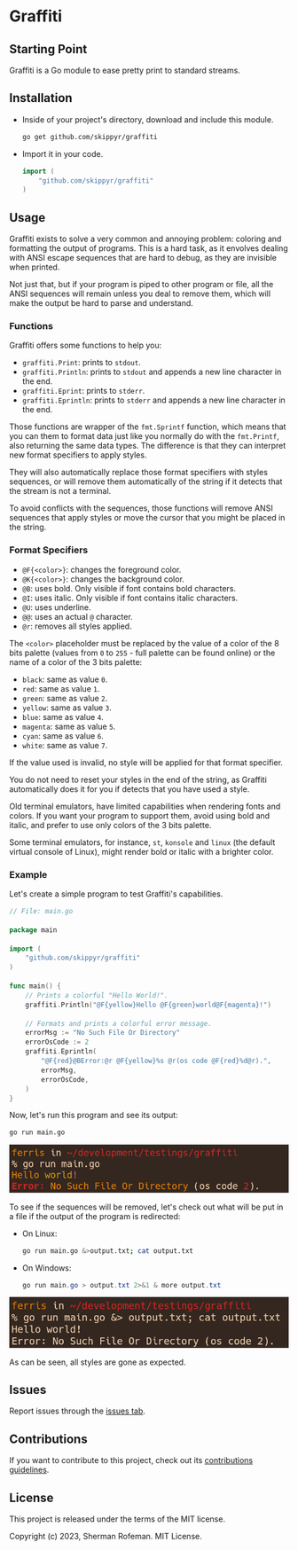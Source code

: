 # Graffiti

## Starting Point

Graffiti is a Go module to ease pretty print to standard streams.

## Installation

* Inside of your project's directory, download and include this module.

	```bash
	go get github.com/skippyr/graffiti
	```

* Import it in your code.

	```go
	import (
		"github.com/skippyr/graffiti"
	)
	```

## Usage

Graffiti exists to solve a very common and annoying problem: coloring and formatting the output of programs. This is a hard task, as it envolves dealing with ANSI escape sequences that are hard to debug, as they are invisible when printed.

Not just that, but if your program is piped to other program or file, all the ANSI sequences will remain unless you deal to remove them, which will make the output be hard to parse and understand.

### Functions

Graffiti offers some functions to help you:

* `graffiti.Print`: prints to `stdout`.
* `graffiti.Println`: prints to `stdout` and appends a new line character in the end.
* `graffiti.Eprint`: prints to `stderr`.
* `graffiti.Eprintln`: prints to `stderr` and appends a new line character in the end.

Those functions are wrapper of the `fmt.Sprintf` function, which means that you can them to format data just like you normally do with the `fmt.Printf`, also returning the same data types. The difference is that they can interpret new format specifiers to apply styles.

They will also automatically replace those format specifiers with styles sequences, or will remove them automatically of the string if it detects that the stream is not a terminal.

To avoid conflicts with the sequences, those functions will remove ANSI sequences that apply styles or move the cursor that you might be placed in the string.

### Format Specifiers

* `@F{<color>}`: changes the foreground color.
* `@K{<color>}`: changes the background color.
* `@B`: uses bold. Only visible if font contains bold characters.
* `@I`: uses italic. Only visible if font contains italic characters.
* `@U`: uses underline.
* `@@`: uses an actual `@` character.
* `@r`: removes all styles applied.

The `<color>` placeholder must be replaced by the value of a color of the 8 bits palette (values from `0` to `255` - full palette can be found online) or the name of a color of the 3 bits palette:

* `black`: same as value `0`.
* `red`: same as value `1`.
* `green`: same as value `2`.
* `yellow`: same as value `3`.
* `blue`: same as value `4`.
* `magenta`: same as value `5`.
* `cyan`: same as value `6`.
* `white`: same as value `7`.

If the value used is invalid, no style will be applied for that format specifier.

You do not need to reset your styles in the end of the string, as Graffiti automatically does it for you if detects that you have used a style.

Old terminal emulators, have limited capabilities when rendering fonts and colors. If you want your program to support them, avoid using bold and italic, and prefer to use only colors of the 3 bits palette.

Some terminal emulators, for instance, `st`, `konsole` and `linux` (the default virtual console of Linux), might render bold or italic with a brighter color.

### Example

Let's create a simple program to test Graffiti's capabilities.

```go
// File: main.go

package main

import (
	"github.com/skippyr/graffiti"
)

func main() {
	// Prints a colorful "Hello World!".
	graffiti.Println("@F{yellow}Hello @F{green}world@F{magenta}!")

	// Formats and prints a colorful error message.
	errorMsg := "No Such File Or Directory"
	errorOsCode := 2
	graffiti.Eprintln(
		"@F{red}@BError:@r @F{yellow}%s @r(os code @F{red}%d@r).",
		errorMsg,
		errorOsCode,
	)
}
```

Now, let's run this program and see its output:

```bash
go run main.go
```

![](images/preview.png)

To see if the sequences will be removed, let's check out what will be put in a file if the output of the program is redirected:

* On Linux:
	```bash
	go run main.go &>output.txt; cat output.txt
	```
* On Windows:
	```powershell
	go run main.go > output.txt 2>&1 & more output.txt
	```

![](images/preview_pipeline.png)

As can be seen, all styles are gone as expected.

## Issues

Report issues through the [issues tab](https://github.com/skippyr/graffiti/issues).

## Contributions

If you want to contribute to this project, check out its [contributions guidelines](https://skippyr.github.io/materials/pages/contributions_guidelines.html).

## License

This project is released under the terms of the MIT license.

Copyright (c) 2023, Sherman Rofeman. MIT License.

